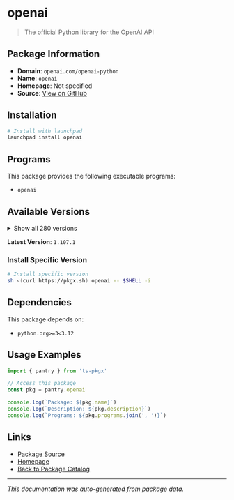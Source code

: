 # openai

> The official Python library for the OpenAI API

## Package Information

- **Domain**: `openai.com/openai-python`
- **Name**: `openai`
- **Homepage**: Not specified
- **Source**: [View on GitHub](https://github.com/pkgxdev/pantry/tree/main/projects/openai.com/openai-python/package.yml)

## Installation

```bash
# Install with launchpad
launchpad install openai
```

## Programs

This package provides the following executable programs:

- `openai`

## Available Versions

<details>
<summary>Show all 280 versions</summary>

- `1.107.1`, `1.107.0`, `1.106.1`, `1.106.0`, `1.105.0`
- `1.104.2`, `1.104.1`, `1.104.0`, `1.103.0`, `1.102.0`
- `1.101.0`, `1.100.3`, `1.100.2`, `1.100.1`, `1.100.0`
- `1.99.9`, `1.99.8`, `1.99.7`, `1.99.6`, `1.99.5`
- `1.99.4`, `1.99.3`, `1.99.2`, `1.99.1`, `1.99.0`
- `1.98.0`, `1.97.2`, `1.97.1`, `1.97.0`, `1.96.1`
- `1.96.0`, `1.95.1`, `1.95.0`, `1.94.0`, `1.93.3`
- `1.93.2`, `1.93.1`, `1.93.0`, `1.92.3`, `1.92.2`
- `1.92.1`, `1.92.0`, `1.91.0`, `1.90.0`, `1.89.0`
- `1.88.0`, `1.87.0`, `1.86.0`, `1.85.0`, `1.84.0`
- `1.83.0`, `1.82.1`, `1.82.0`, `1.81.0`, `1.80.0`
- `1.79.0`, `1.78.1`, `1.78.0`, `1.77.0`, `1.76.2`
- `1.76.1`, `1.76.0`, `1.75.0`, `1.74.1`, `1.74.0`
- `1.73.0`, `1.72.0`, `1.71.0`, `1.70.0`, `1.69.0`
- `1.68.2`, `1.68.1`, `1.68.0`, `1.67.0`, `1.66.5`
- `1.66.4`, `1.66.3`, `1.66.2`, `1.66.1`, `1.66.0`
- `1.65.5`, `1.65.4`, `1.65.3`, `1.65.2`, `1.65.1`
- `1.65.0`, `1.64.0`, `1.63.2`, `1.63.1`, `1.63.0`
- `1.62.0`, `1.61.1`, `1.61.0`, `1.60.2`, `1.60.1`
- `1.60.0`, `1.59.9`, `1.59.8`, `1.59.7`, `1.59.6`
- `1.59.5`, `1.59.4`, `1.59.3`, `1.59.2`, `1.59.1`
- `1.59.0`, `1.58.1`, `1.58.0`, `1.57.4`, `1.57.3`
- `1.57.2`, `1.57.1`, `1.57.0`, `1.56.2`, `1.56.1`
- `1.56.0`, `1.55.3`, `1.55.2`, `1.55.1`, `1.55.0`
- `1.54.5`, `1.54.4`, `1.54.3`, `1.54.2`, `1.54.1`
- `1.54.0`, `1.53.1`, `1.53.0`, `1.52.2`, `1.52.1`
- `1.52.0`, `1.51.2`, `1.51.1`, `1.51.0`, `1.50.2`
- `1.50.1`, `1.50.0`, `1.49.0`, `1.48.0`, `1.47.1`
- `1.47.0`, `1.46.1`, `1.46.0`, `1.45.1`, `1.45.0`
- `1.44.1`, `1.44.0`, `1.43.1`, `1.43.0`, `1.42.0`
- `1.41.1`, `1.41.0`, `1.40.8`, `1.40.7`, `1.40.6`
- `1.40.5`, `1.40.4`, `1.40.3`, `1.40.2`, `1.40.1`
- `1.40.0`, `1.39.0`, `1.38.0`, `1.37.2`, `1.37.1`
- `1.37.0`, `1.36.1`, `1.36.0`, `1.35.15`, `1.35.14`
- `1.35.13`, `1.35.12`, `1.35.11`, `1.35.10`, `1.35.9`
- `1.35.8`, `1.35.7`, `1.35.6`, `1.35.5`, `1.35.4`
- `1.35.3`, `1.35.2`, `1.35.1`, `1.35.0`, `1.34.0`
- `1.33.0`, `1.32.1`, `1.32.0`, `1.31.2`, `1.31.1`
- `1.31.0`, `1.30.5`, `1.30.4`, `1.30.3`, `1.30.2`
- `1.30.1`, `1.30.0`, `1.29.0`, `1.28.2`, `1.28.1`
- `1.28.0`, `1.27.0`, `1.26.0`, `1.25.2`, `1.25.1`
- `1.25.0`, `1.24.1`, `1.24.0`, `1.23.6`, `1.23.5`
- `1.23.4`, `1.23.3`, `1.23.2`, `1.23.1`, `1.23.0`
- `1.22.0`, `1.21.2`, `1.21.1`, `1.21.0`, `1.20.0`
- `1.19.0`, `1.18.0`, `1.17.1`, `1.17.0`, `1.16.2`
- `1.16.1`, `1.16.0`, `1.15.0`, `1.14.3`, `1.14.2`
- `1.14.1`, `1.14.0`, `1.13.4`, `1.13.3`, `1.13.2`
- `1.13.1`, `1.13.0`, `1.12.0`, `1.11.1`, `1.11.0`
- `1.10.0`, `1.9.0`, `1.8.0`, `1.7.2`, `1.7.1`
- `1.7.0`, `1.6.1`, `1.6.0`, `1.5.0`, `1.4.0`
- `1.3.9`, `1.3.8`, `1.3.7`, `1.3.6`, `1.3.5`
- `1.3.4`, `1.3.3`, `1.3.2`, `1.3.1`, `1.3.0`
- `1.2.4`, `1.2.3`, `1.2.2`, `1.2.1`, `1.2.0`
- `1.1.2`, `1.1.0`, `1.0.1`, `1.0.0`, `0.28.1`
- `0.28.0`, `0.27.10`, `0.27.9`, `0.27.8`, `0.27.7`
- `0.27.6`, `0.27.5`, `0.27.4`, `0.27.3`, `0.27.2`

</details>

**Latest Version**: `1.107.1`

### Install Specific Version

```bash
# Install specific version
sh <(curl https://pkgx.sh) openai -- $SHELL -i
```

## Dependencies

This package depends on:

- `python.org>=3<3.12`

## Usage Examples

```typescript
import { pantry } from 'ts-pkgx'

// Access this package
const pkg = pantry.openai

console.log(`Package: ${pkg.name}`)
console.log(`Description: ${pkg.description}`)
console.log(`Programs: ${pkg.programs.join(', ')}`)
```

## Links

- [Package Source](https://github.com/pkgxdev/pantry/tree/main/projects/openai.com/openai-python/package.yml)
- [Homepage](#)
- [Back to Package Catalog](../../../package-catalog.md)

---

*This documentation was auto-generated from package data.*
